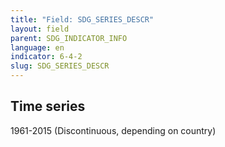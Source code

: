 ```yaml
---
title: "Field: SDG_SERIES_DESCR"
layout: field
parent: SDG_INDICATOR_INFO
language: en
indicator: 6-4-2
slug: SDG_SERIES_DESCR
---
```

## Time series

1961-2015 (Discontinuous, depending on country)